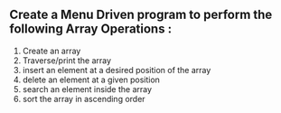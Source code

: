 ## Create a Menu Driven program to perform the following Array Operations : 

1. Create an array
2. Traverse/print the array
3. insert an element at a desired position of the array
4. delete an element at a given position
5. search an element inside the array
6. sort the array in ascending order
